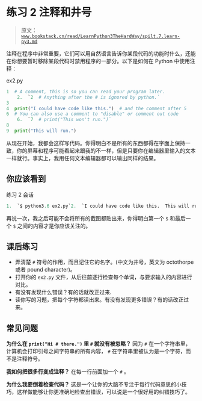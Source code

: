 # 练习 2 注释和井号

> 原文：[`www.bookstack.cn/read/LearnPython3TheHardWay/spilt.7.learn-py3.md`](https://www.bookstack.cn/read/LearnPython3TheHardWay/spilt.7.learn-py3.md)

注释在程序中非常重要，它们可以用自然语言告诉你某段代码的功能时什么，还能在你想要暂时移除某段代码时禁用程序的一部分。以下是如何在 Python 中使用注释：

ex2.py

```py
1  # A comment, this is so you can read your program later.
    2.  `2  # Anything after the # is ignored by python.` 
3
4  print("I could have code like this.")  # and the comment after 5
6  # You can also use a comment to "disable" or comment out code
    6.  `7  # print("This won't run.")` 
8
9  print("This will run.")
```

从现在开始，我都会这样写代码。你得明白不是所有的东西都得在字面上保持一致，你的屏幕和程序可能看起来跟我的不一样，但是只要你在编辑器里输入的文本一样就行。事实上，我用任何文本编辑器都可以输出同样的结果。

## 你应该看到

练习 2 会话

```py
1.  `$ python3.6 ex2.py`2.  `I could have code like this.  This will run.`
```

再说一次，我之后可能不会将所有的截图都贴出来，你得明白第一个 `$` 和最后一个 `$` 之间的内容才是你应该关注的。

## 课后练习

*   弄清楚 `#` 符号的作用，而且记住它的名字。(中文为井号，英文为 octothorpe 或者 pound character)。
*   打开你的 `ex2.py` 文件，从后往前逐行检查每个单词，与要求输入的内容进行对比。
*   有没有发现什么错误？有的话就改正过来.
*   读你写的习题，把每个字符都读出来。有没有发现更多错误？有的话改正过来。

## 常见问题

**为什么在 `print("Hi # there.")` 里 `#` 就没有被忽略？** 因为 `#` 在一个字符串里，计算机会打印引号之间字符串的所有内容， `#` 在字符串里被认为是一个字符，而不是注释符号。

**我如何把很多行变成注释？** 在每一行前面加一个 `#` 。

**为什么我要倒着检查代码？** 这是一个让你的大脑不专注于每行代码意思的小技巧，这样做能够让你更准确地检查出错误，可以说是一个很好用的纠错技巧了。